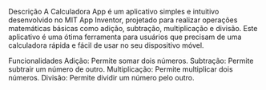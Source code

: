 Descrição
A Calculadora App é um aplicativo simples e intuitivo desenvolvido no MIT App Inventor, projetado para realizar operações matemáticas básicas como adição, subtração, multiplicação e divisão. Este aplicativo é uma ótima ferramenta para usuários que precisam de uma calculadora rápida e fácil de usar no seu dispositivo móvel.

Funcionalidades
Adição: Permite somar dois números.
Subtração: Permite subtrair um número de outro.
Multiplicação: Permite multiplicar dois números.
Divisão: Permite dividir um número pelo outro.
